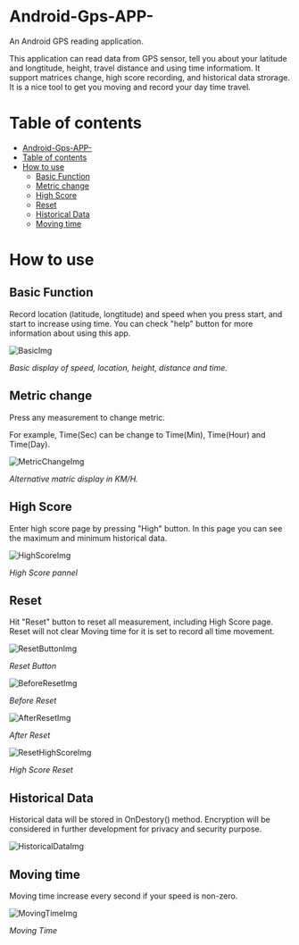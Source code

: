 # Android-Gps-APP-
An Android GPS reading application.

This application can read data from GPS sensor, tell you about your latitude and longtitude, height, travel distance and using time informatiom. It support matrices change, high score recording, and historical data strorage. It is a nice tool to get you moving and record your day time travel.

# Table of contents
- [Android-Gps-APP-](#android-gps-app-)
- [Table of contents](#table-of-contents)
- [How to use](#how-to-use)
  - [Basic Function](#basic-function)
  - [Metric change](#metric-change)
  - [High Score](#high-score)
  - [Reset](#reset)
  - [Historical Data](#historical-data)
  - [Moving time](#moving-time)

# How to use
## Basic Function
Record location (latitude, longtitude) and speed when you press start, and start to increase using time. You can check "help" button for more information about using this app.

![BasicImg](/resource/img/Basic.PNG)

*Basic display of speed, location, height, distance and time.*

## Metric change
Press any measurement to change metric.

For example, Time(Sec) can be change to Time(Min), Time(Hour) and Time(Day).

![MetricChangeImg](/resource/img/MatricChange.PNG)

*Alternative matric display in KM/H.*

## High Score
Enter high score page by pressing "High" button. In this page you can see the maximum and minimum historical data.

![HighScoreImg](/resource/img/HighScore.PNG)

*High Score pannel*

## Reset
Hit "Reset" button to reset all measurement, including High Score page. Reset will not clear Moving time for it is set to record all time movement.

![ResetButtonImg](/resource/img/ResetButton.PNG)

*Reset Button*

![BeforeResetImg](/resource/img/BeforeReset.PNG)

*Before Reset*

![AfterResetImg](/resource/img/AfterReset.PNG)

*After Reset*

![ResetHighScoreImg](/resource/img/HighScoreReset.PNG)

*High Score Reset*

## Historical Data
Historical data will be stored in OnDestory() method. Encryption will be considered in further development for privacy and security purpose.

![HistoricalDataImg](/resource/img/HistoricalData.PNG)

## Moving time
Moving time increase every second if your speed is non-zero.

![MovingTimeImg](/resource/img/MovingTime.PNG)

*Moving Time*
